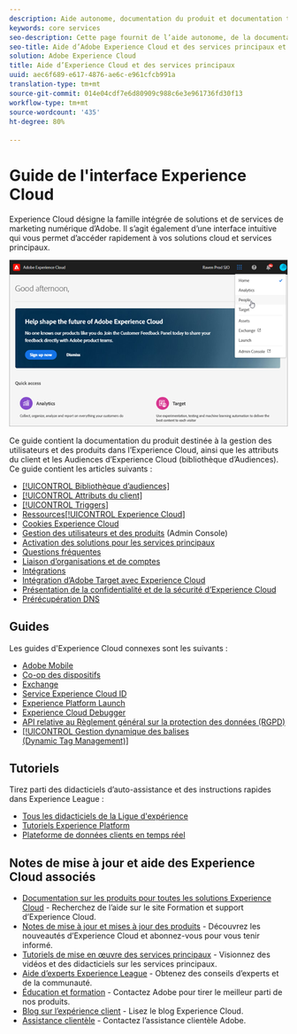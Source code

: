 ```yaml
---
description: Aide autonome, documentation du produit et documentation technique pour Adobe Experience Cloud. Experience Cloud désigne la famille intégrée de solutions et de services de marketing numérique d’Adobe.
keywords: core services
seo-description: Cette page fournit de l’aide autonome, de la documentation sur les produits et de la documentation technique pour Experience Cloud.
seo-title: Aide d’Adobe Experience Cloud et des services principaux et documentation sur les produits.
solution: Adobe Experience Cloud
title: Aide d’Experience Cloud et des services principaux
uuid: aec6f689-e617-4876-ae6c-e961cfcb991a
translation-type: tm+mt
source-git-commit: 014e04cdf7e6d80909c988c6e3e961736fd30f13
workflow-type: tm+mt
source-wordcount: '435'
ht-degree: 80%

---
```



# Guide de l&#39;interface Experience Cloud

Experience Cloud désigne la famille intégrée de solutions et de services de marketing numérique d’Adobe. Il s’agit également d’une interface intuitive qui vous permet d’accéder rapidement à vos solutions cloud et services principaux.

![Experience Cloud](assets/cloud-pulldown.png)

Ce guide contient la documentation du produit destinée à la gestion des utilisateurs et des produits dans l’Experience Cloud, ainsi que les attributs du client et les Audiences d’Experience Cloud (bibliothèque d’Audiences). Ce guide contient les articles suivants :

* [[!UICONTROL Bibliothèque d’audiences]](audience-library/audience-library.md)
* [[!UICONTROL Attributs du client]](attributes/attributes.md)
* [[!UICONTROL Triggers]](activation/triggers.md)
* [Ressources[!UICONTROL Experience Cloud]](experience-cloud-assets/experience-cloud-assets.md)
* [Cookies Experience Cloud](cookies/cookies-privacy.md)
* [Gestion des utilisateurs et des produits](admin-getting-started/admin-getting-started.md) (Admin Console)
* [Activation des solutions pour les services principaux](core-services/core-services.md)
* [Questions fréquentes](admin-getting-started/admin-getting-started.md)
* [Liaison d’organisations et de comptes](admin-getting-started/organizations.md)
* [Intégrations](marketing-cloud-integrations.md)
* [Intégration d’Adobe Target avec Experience Cloud](https://docs.adobe.com/content/help/fr-FR/target/using/integrate/a4t/a4t.html)
* [Présentation de la confidentialité et de la sécurité d’Experience Cloud](assets/Adobe-Marketing-Cloud-Privacy-and-Security-Overview.pdf)
* [Prérécupération DNS](admin-getting-started/admin-getting-started.md#concept_6BC8C6856E3644F8956D7AD0A96383B7)

## Guides 

Les guides d&#39;Experience Cloud connexes sont les suivants :

* [Adobe Mobile](https://docs.adobe.com/content/help/fr-FR/mobile-services/using/home.html)
* [Co-op des dispositifs](https://docs.adobe.com/content/help/fr-FR/device-co-op/using/home.html)
* [Exchange](https://experiencecloud.adobeexchange.com/)
* [Service Experience Cloud ID](https://docs.adobe.com/content/help/fr-FR/id-service/using/home.html)
* [Experience Platform Launch](https://docs.adobe.com/content/help/fr-FR/launch/using/overview.html)
* [Experience Cloud Debugger](https://docs.adobe.com/content/help/fr-FR/debugger/using/experience-cloud-debugger.html)
* [API relative au Règlement général sur la protection des données (RGPD)](https://www.adobe.io/apis/experiencecloud/gdpr.html)
* [[!UICONTROL Gestion dynamique des balises (Dynamic Tag Management)]](https://docs.adobe.com/content/help/fr-FR/dtm/using/dtm-home.html)

## Tutoriels

Tirez parti des didacticiels d’auto-assistance et des instructions rapides dans Experience League :

* [Tous les didacticiels de la Ligue d&#39;expérience](https://experienceleague.corp.adobe.com/?lang=en#quick-how-tos)
* [Tutoriels Experience Platform](https://experienceleague.corp.adobe.com/docs/core-services-learn/tutorials/overview.html?lang=en)
* [Plateforme de données clients en temps réel](https://experienceleague.corp.adobe.com/docs/platform-learn/tutorials/rtcdp/understanding-the-real-time-customer-data-platform.html?lang=en)

## Notes de mise à jour et aide des Experience Cloud associés

* [Documentation sur les produits pour toutes les solutions Experience Cloud](https://docs.adobe.com/content/help/fr-FR/experience-cloud/user-guides/home.html) - Recherchez de l’aide sur le site Formation et support d’Experience Cloud.
* [Notes de mise à jour et mises à jour des produits](https://docs.adobe.com/content/help/fr-FR/release-notes/experience-cloud/current.html) - Découvrez les nouveautés d’Experience Cloud et abonnez-vous pour vous tenir informé.
* [Tutoriels de mise en œuvre des services principaux](https://docs.adobe.com/content/help/en/core-services-learn/tutorials/overview.html) - Visionnez des vidéos et des didacticiels sur les services principaux.
* [Aide d’experts Experience League](https://landing.adobe.com/experience-league/) - Obtenez des conseils d’experts et de la communauté.
* [Éducation et formation](https://helpx.adobe.com/fr/learning.html?promoid=KAUDK) - Contactez Adobe pour tirer le meilleur parti de nos produits.
* [Blog sur l’expérience client](https://theblog.adobe.com/customer-experience/) - Lisez le blog Experience Cloud.
* [Assistance clientèle](https://helpx.adobe.com/fr/contact/enterprise-support.ec.html) - Contactez l’assistance clientèle Adobe.
